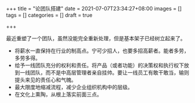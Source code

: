 +++
title = "论团队搭建"
date = 2021-07-07T23:34:27+08:00
images = []
tags = []
categories = []
draft = true

+++

最近重塑了一个团队，虽然没能完全重新处理，但是基本架子已经树立起来了。

- 将薪水一直保持在行业的制高点。宁可少招人，也要多招高薪者。能者多劳，多劳多得。
- 给予一线团队充分的权利和责任。将产品（或者功能）的决策权和执行权下放到一线团队，而不是中高层管理者亲自挂帅。要让一线员工有敢干敢当，输则提头来见的责任心和气魄。
- 最大限度地缩减流程，减少企业组织机构中的层级。
- 在文化上熏陶，从根上落实前面三点。
